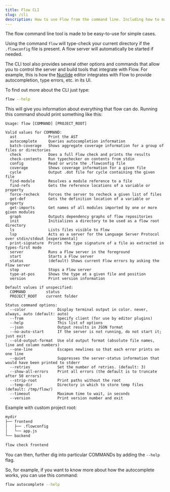 ```yaml
---
title: Flow CLI
slug: /cli
description: How to use Flow from the command line. Including how to manage the Flow background process.
---
```


The flow command line tool is made to be easy-to-use for simple cases.

Using the command `flow` will type-check your current directory if the
`.flowconfig` file is present. A flow server will automatically be started if
needed.

The CLI tool also provides several other options and commands that allow you to
control the server and build tools that integrate with Flow. For example, this
is how the [Nuclide](https://nuclide.io/) editor integrates with Flow to
provide autocompletion, type errors, etc. in its UI.

To find out more about the CLI just type:

```sh
flow --help
```

This will give you information about everything that flow can do. Running this
command should print something like this:

```
Usage: flow [COMMAND] [PROJECT_ROOT]

Valid values for COMMAND:
  ast              Print the AST
  autocomplete     Queries autocompletion information
  batch-coverage   Shows aggregate coverage information for a group of files or directories
  check            Does a full Flow check and prints the results
  check-contents   Run typechecker on contents from stdin
  config           Read or write the .flowconfig file
  coverage         Shows coverage information for a given file
  cycle            Output .dot file for cycle containing the given file
  find-module      Resolves a module reference to a file
  find-refs        Gets the reference locations of a variable or property
  force-recheck    Forces the server to recheck a given list of files
  get-def          Gets the definition location of a variable or property
  get-imports      Get names of all modules imported by one or more given modules
  graph            Outputs dependency graphs of flow repositories
  init             Initializes a directory to be used as a flow root directory
  ls               Lists files visible to Flow
  lsp              Acts as a server for the Language Server Protocol over stdin/stdout [experimental]
  print-signature  Prints the type signature of a file as extracted in types-first mode
  server           Runs a Flow server in the foreground
  start            Starts a Flow server
  status           (default) Shows current Flow errors by asking the Flow server
  stop             Stops a Flow server
  type-at-pos      Shows the type at a given file and position
  version          Print version information

Default values if unspecified:
  COMMAND         status
  PROJECT_ROOT    current folder

Status command options:
  --color              Display terminal output in color. never, always, auto (default: auto)
  --from               Specify client (for use by editor plugins)
  --help               This list of options
  --json               Output results in JSON format
  --no-auto-start      If the server is not running, do not start it; just exit
  --old-output-format  Use old output format (absolute file names, line and column numbers)
  --one-line           Escapes newlines so that each error prints on one line
  --quiet              Suppresses the server-status information that would have been printed to stderr
  --retries            Set the number of retries. (default: 3)
  --show-all-errors    Print all errors (the default is to truncate after 50 errors)
  --strip-root         Print paths without the root
  --temp-dir           Directory in which to store temp files (default: /tmp/flow/)
  --timeout            Maximum time to wait, in seconds
  --version            Print version number and exit
```

Example with custom project root:
```sh
mydir
├── frontend
│   ├── .flowconfig
│   └── app.js
└── backend
```

```sh
flow check frontend
```

You can then, further dig into particular COMMANDs by adding the `--help` flag.

So, for example, if you want to know more about how the autocomplete works, you
can use this command:

```sh
flow autocomplete --help
```
